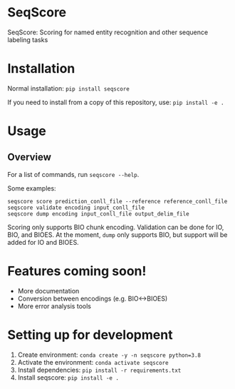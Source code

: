 # SeqScore

SeqScore: Scoring for named entity recognition and other sequence labeling tasks


# Installation

Normal installation: `pip install seqscore`

If you need to install from a copy of this repository, use: `pip install
-e .`


# Usage

## Overview

For a list of commands, run `seqscore --help`.

Some examples:
```
seqscore score prediction_conll_file --reference reference_conll_file
seqscore validate encoding input_conll_file
seqscore dump encoding input_conll_file output_delim_file
```

Scoring only supports BIO chunk encoding. Validation can be done for IO, BIO, and BIOES.
At the moment, `dump` only supports BIO, but support will be added for IO and BIOES.


# Features coming soon!

* More documentation
* Conversion between encodings (e.g. BIO<->BIOES)
* More error analysis tools


# Setting up for development

1. Create environment: `conda create -y -n seqscore python=3.8`
2. Activate the environment: `conda activate seqscore`
3. Install dependencies: `pip install -r requirements.txt`
4. Install seqscore: `pip install -e .`
